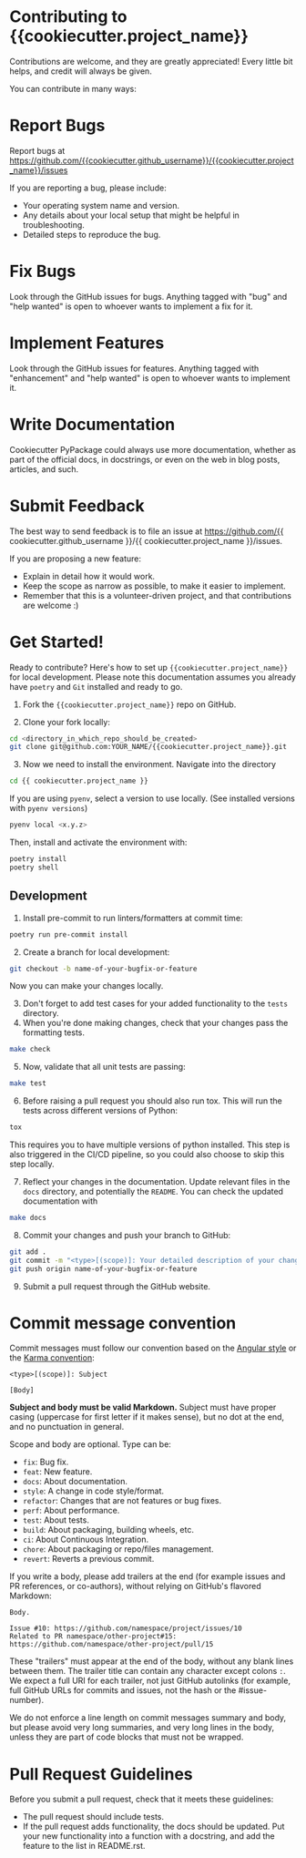 # Contributing to {{cookiecutter.project_name}}

Contributions are welcome, and they are greatly appreciated! Every little bit
helps, and credit will always be given.

You can contribute in many ways:

# Report Bugs

Report bugs at https://github.com/{{cookiecutter.github_username}}/{{cookiecutter.project_name}}/issues

If you are reporting a bug, please include:

* Your operating system name and version.
* Any details about your local setup that might be helpful in troubleshooting.
* Detailed steps to reproduce the bug.

# Fix Bugs

Look through the GitHub issues for bugs. Anything tagged with "bug"
and "help wanted" is open to whoever wants to implement a fix for it.

# Implement Features


Look through the GitHub issues for features. Anything tagged with "enhancement"
and "help wanted" is open to whoever wants to implement it.

# Write Documentation

Cookiecutter PyPackage could always use more documentation, whether as part of
the official docs, in docstrings, or even on the web in blog posts, articles,
and such.

# Submit Feedback

The best way to send feedback is to file an issue at
https://github.com/{{ cookiecutter.github_username }}/{{ cookiecutter.project_name }}/issues.

If you are proposing a new feature:

- Explain in detail how it would work.
- Keep the scope as narrow as possible, to make it easier to implement.
- Remember that this is a volunteer-driven project, and that contributions are welcome :)

# Get Started!

Ready to contribute? Here's how to set up `{{cookiecutter.project_name}}` for local
development. Please note this documentation assumes you already have
`poetry` and `Git` installed and ready to go.

1. Fork the `{{cookiecutter.project_name}}` repo on GitHub. 

2. Clone your fork locally:
```bash
cd <directory_in_which_repo_should_be_created>
git clone git@github.com:YOUR_NAME/{{cookiecutter.project_name}}.git
```

3. Now we need to install the environment. Navigate into the directory

```bash
cd {{ cookiecutter.project_name }}
``` 

If you are using ``pyenv``, select a version to use locally. (See installed versions with ``pyenv versions``)
```bash
pyenv local <x.y.z>
```

Then, install and activate the environment with:

```bash
poetry install
poetry shell
```

## Development

1. Install pre-commit to run linters/formatters at commit time:
```bash
poetry run pre-commit install
```

2. Create a branch for local development:
```bash
git checkout -b name-of-your-bugfix-or-feature 
```
Now you can make your changes locally.

3. Don't forget to add test cases for your added functionality to the ``tests`` directory.
4. When you're done making changes, check that your changes pass the formatting tests.
```bash
make check 
``` 

5. Now, validate that all unit tests are passing:
```bash
make test
```

6. Before raising a pull request you should also run tox. This will run the tests across different versions of Python:
```bash
tox 
```

This requires you to have multiple versions of python installed. 
This step is also triggered in the CI/CD pipeline, so you could also choose to skip this
step locally.

7. Reflect your changes in the documentation. Update relevant files in
  the `docs` directory, and potentially the `README`. You can check the
  updated documentation with
``` bash
make docs
```

8. Commit your changes and push your branch to GitHub:
```bash
git add .
git commit -m "<type>[(scope)]: Your detailed description of your changes. [Body]"
git push origin name-of-your-bugfix-or-feature 
```

9. Submit a pull request through the GitHub website.

# Commit message convention

Commit messages must follow our convention based on the
[Angular style](https://gist.github.com/stephenparish/9941e89d80e2bc58a153#format-of-the-commit-message)
or the [Karma convention](https://karma-runner.github.io/4.0/dev/git-commit-msg.html):

```
<type>[(scope)]: Subject

[Body]
```

**Subject and body must be valid Markdown.**
Subject must have proper casing (uppercase for first letter
if it makes sense), but no dot at the end, and no punctuation
in general.

Scope and body are optional. Type can be:

- `fix`: Bug fix.
- `feat`: New feature.
- `docs`: About documentation.
- `style`: A change in code style/format.
- `refactor`: Changes that are not features or bug fixes.
- `perf`: About performance.
- `test`: About tests.
- `build`: About packaging, building wheels, etc.
- `ci`: About Continuous Integration.
- `chore`: About packaging or repo/files management.
- `revert`: Reverts a previous commit.

If you write a body, please add trailers at the end
(for example issues and PR references, or co-authors),
without relying on GitHub's flavored Markdown:

```
Body.

Issue #10: https://github.com/namespace/project/issues/10
Related to PR namespace/other-project#15: https://github.com/namespace/other-project/pull/15
```

These "trailers" must appear at the end of the body,
without any blank lines between them. The trailer title
can contain any character except colons `:`.
We expect a full URI for each trailer, not just GitHub autolinks
(for example, full GitHub URLs for commits and issues,
not the hash or the #issue-number).

We do not enforce a line length on commit messages summary and body,
but please avoid very long summaries, and very long lines in the body,
unless they are part of code blocks that must not be wrapped.

# Pull Request Guidelines

Before you submit a pull request, check that it meets these guidelines:

* The pull request should include tests.
* If the pull request adds functionality, the docs should be updated. Put your
   new functionality into a function with a docstring, and add the feature to
   the list in README.rst.
